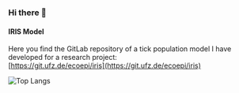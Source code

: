 ### Hi there 👋

#### IRIS Model
Here you find the GitLab repository of a tick population model I have developed for a research project:  
[https://git.ufz.de/ecoepi/iris](https://git.ufz.de/ecoepi/iris)

![Top Langs](https://github-readme-stats.vercel.app/api/top-langs/?username=hnolzen&layout=compact)

<!--
**hnolzen/hnolzen** is a ✨ _special_ ✨ repository because its `README.md` (this file) appears on your GitHub profile.

Here are some ideas to get you started:

- 🔭 I’m currently working on ...
- 🌱 I’m currently learning ...
- 👯 I’m looking to collaborate on ...
- 🤔 I’m looking for help with ...
- 💬 Ask me about ...
- 📫 How to reach me: ...
- 😄 Pronouns: ...
- ⚡ Fun fact: ...
-->
